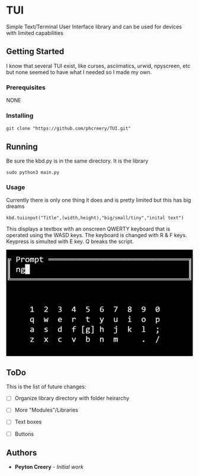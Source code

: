 # TUI
Simple Text/Terminal User Interface library and can be used for devices with limited capabilities

## Getting Started

I know that several TUI exist, like curses, asciimatics, urwid, npyscreen, etc but none seemed to have what I needed so I made my own.

### Prerequisites

NONE

### Installing

```
git clone "https://github.com/phcreery/TUI.git"
```

## Running

Be sure the kbd.py is in the same directory. It is the library
```
sudo python3 main.py
```

### Usage

Currently there is only one thing it does and is pretty limited but this has big dreams
```
kbd.tuiinput("Title",(width,height),"big/small/tiny","inital text")
```
This displays a textbox with an onscreen QWERTY keyboard that is operated using the WASD keys. The keyboard is changed with R & F keys. Keypress is simulted with E key. Q breaks the script.

![](images/screenshot2.png)


## ToDo
This is the list of future changes:

 - [ ] Organize library directory with folder heirarchy
 - [ ] More "Modules"/Libraries
 - [ ] Text boxes
 - [ ] Buttons


## Authors

* **Peyton Creery** - *Initial work* 
